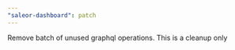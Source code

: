 ```yaml
---
"saleor-dashboard": patch
---
```


Remove batch of unused graphql operations. This is a cleanup only
